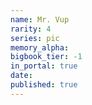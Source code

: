 ```yaml
---
name: Mr. Vup
rarity: 4
series: pic
memory_alpha:
bigbook_tier: -1
in_portal: true
date:
published: true
---
```



